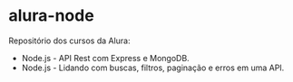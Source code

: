 # alura-node
Repositório dos cursos da Alura: 
- Node.js - API Rest com Express e MongoDB.
- Node.js - Lidando com buscas, filtros, paginação e erros em uma API.
